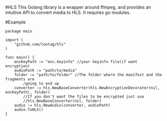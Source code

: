 #HLS
This Golang library is a wrapper around ffmpeg, and provides an intuitive API to
convert media to HLS. It requires go modules.

#Example
```
package main

import (
    "github.com/lootag/hls"
)

func main() {
	encKeyPath := "enc.keyinfo" //your keyinfo file(if want encryption)
	audioPath := "path/to/media"
	folder := "path/to/folder" //The folder where the manifest and the fragments are
        /going to end up
	converter := hls.NewBaseConverter(hls.NewEncryptionDecorator(nil, encKeyPath), folder)
        //If you don't want the files to be encrypted just use
        //hls.NewBaseConverter(nil, folder)
	audio := hls.NewAudio(converter, audioPath)
	audio.ToHLS()
}
```
